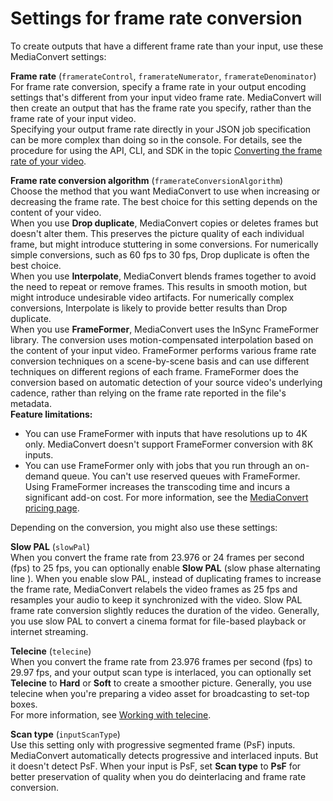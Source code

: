 # Settings for frame rate conversion<a name="settings-for-frame-rate-conversion"></a>

To create outputs that have a different frame rate than your input, use these MediaConvert settings:

**Frame rate** \(`framerateControl`, `framerateNumerator`, `framerateDenominator`\)  
For frame rate conversion, specify a frame rate in your output encoding settings that's different from your input video frame rate\. MediaConvert will then create an output that has the frame rate you specify, rather than the frame rate of your input video\.  
Specifying your output frame rate directly in your JSON job specification can be more complex than doing so in the console\. For details, see the procedure for using the API, CLI, and SDK in the topic [Converting the frame rate of your video](converting-frame-rate.md)\.

**Frame rate conversion algorithm** \(`framerateConversionAlgorithm`\)  
Choose the method that you want MediaConvert to use when increasing or decreasing the frame rate\. The best choice for this setting depends on the content of your video\.  
When you use **Drop duplicate**, MediaConvert copies or deletes frames but doesn't alter them\. This preserves the picture quality of each individual frame, but might introduce stuttering in some conversions\. For numerically simple conversions, such as 60 fps to 30 fps, Drop duplicate is often the best choice\.   
When you use **Interpolate**, MediaConvert blends frames together to avoid the need to repeat or remove frames\. This results in smooth motion, but might introduce undesirable video artifacts\. For numerically complex conversions, Interpolate is likely to provide better results than Drop duplicate\.   
When you use **FrameFormer**, MediaConvert uses the InSync FrameFormer library\. The conversion uses motion\-compensated interpolation based on the content of your input video\. FrameFormer performs various frame rate conversion techniques on a scene\-by\-scene basis and can use different techniques on different regions of each frame\. FrameFormer does the conversion based on automatic detection of your source video's underlying cadence, rather than relying on the frame rate reported in the file's metadata\.  
**Feature limitations:**   
+ You can use FrameFormer with inputs that have resolutions up to 4K only\. MediaConvert doesn't support FrameFormer conversion with 8K inputs\.
+ You can use FrameFormer only with jobs that you run through an on\-demand queue\. You can't use reserved queues with FrameFormer\.
Using FrameFormer increases the transcoding time and incurs a significant add\-on cost\. For more information, see the [MediaConvert pricing page](https://aws.amazon.com/mediaconvert/pricing/)\.

Depending on the conversion, you might also use these settings:

**Slow PAL** \(`slowPal`\)  
When you convert the frame rate from 23\.976 or 24 frames per second \(fps\) to 25 fps, you can optionally enable **Slow PAL** \(slow phase alternating line \)\. When you enable slow PAL, instead of duplicating frames to increase the frame rate, MediaConvert relabels the video frames as 25 fps and resamples your audio to keep it synchronized with the video\. Slow PAL frame rate conversion slightly reduces the duration of the video\. Generally, you use slow PAL to convert a cinema format for file\-based playback or internet streaming\.

**Telecine** \(`telecine`\)  
When you convert the frame rate from 23\.976 frames per second \(fps\) to 29\.97 fps, and your output scan type is interlaced, you can optionally set **Telecine** to **Hard** or **Soft** to create a smoother picture\. Generally, you use telecine when you're preparing a video asset for broadcasting to set\-top boxes\.  
For more information, see [Working with telecine](working-with-telecine-and-inverse-telecine.md)\.

**Scan type** \(`inputScanType`\)  
Use this setting only with progressive segmented frame \(PsF\) inputs\. MediaConvert automatically detects progressive and interlaced inputs\. But it doesn't detect PsF\. When your input is PsF, set **Scan type** to **PsF** for better preservation of quality when you do deinterlacing and frame rate conversion\.